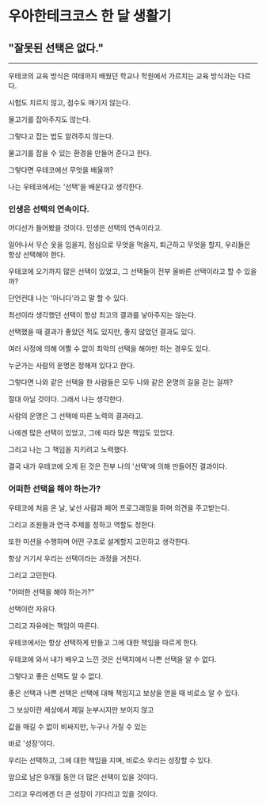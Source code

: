 # 우아한테크코스 한 달 생활기

## "잘못된 선택은 없다."

---

우테코의 교육 방식은 여태까지 배웠던 학교나 학원에서 가르치는 교육 방식과는 다르다.

시험도 치르지 않고, 점수도 매기지 않는다.

물고기를 잡아주지도 않는다.

그렇다고 잡는 법도 알려주지 않는다.

물고기를 잡을 수 있는 환경을 만들어 준다고 한다.

그렇다면 우테코에선 무엇을 배울까?

나는 우테코에서는 '선택'을 배운다고 생각한다.

### 인생은 선택의 연속이다.

어디선가 들어봤을 것이다. 인생은 선택의 연속이라고.

일어나서 무슨 옷을 입을지, 점심으로 무엇을 먹을지, 퇴근하고 무엇을 할지, 우리들은 항상 선택해야 한다.

우테코에 오기까지 많은 선택이 있었고, 그 선택들이 전부 올바른 선택이라고 할 수 있을까?

단언컨대 나는 '아니다'라고 말 할 수 있다.

최선이라 생각했던 선택이 항상 최고의 결과를 낳아주지는 않는다.

선택했을 때 결과가 좋았던 적도 있지만, 좋지 않았던 결과도 있다.

여러 사정에 의해 어쩔 수 없이 최악의 선택을 해야만 하는 경우도 있다.

누군가는 사람의 운명은 정해져 있다고 한다.

그렇다면 나와 같은 선택을 한 사람들은 모두 나와 같은 운명의 길을 걷는 걸까?

절대 아닐 것이다. 그래서 나는 생각한다.

사람의 운명은 그 선택에 따른 노력의 결과라고.

나에겐 많은 선택이 있었고, 그에 따라 많은 책임도 있었다.

그리고 나는 그 책임을 지키려고 노력했다.

결국 내가 우테코에 오게 된 것은 전부 나의 '선택'에 의해 만들어진 결과이다.

### 어떠한 선택을 해야 하는가?

우테코에 처음 온 날, 낯선 사람과 페어 프로그래밍을 하며 의견을 주고받는다.

그리고 조원들과 연극 주제를 정하고 역할도 정한다.

또한 미션을 수행하며 어떤 구조로 설계할지 고민하고 생각한다.

항상 거기서 우리는 선택이라는 과정을 거친다.

그리고 고민한다.

"어떠한 선택을 해야 하는가?"

선택이란 자유다.

그리고 자유에는 책임이 따른다.

우테코에서는 항상 선택하게 만들고 그에 대한 책임을 따르게 한다.

우테코에 와서 내가 배우고 느낀 것은 선택지에서 나쁜 선택을 알 수 없다.

그렇다고 좋은 선택도 알 수 없다.

좋은 선택과 나쁜 선택은 선택에 대해 책임지고 보상을 얻을 때 비로소 알 수 있다.

그 보상이란 세상에서 제일 눈부시지만 보이지 않고

값을 매길 수 없이 비싸지만, 누구나 가질 수 있는

바로 '성장'이다.

우리는 선택하고, 그에 대한 책임을 지며, 비로소 우리는 성장할 수 있다.

앞으로 남은 9개월 동안 더 많은 선택이 있을 것이다.

그리고 우리에겐 더 큰 성장이 기다리고 있을 것이다.
